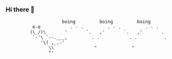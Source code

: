 ### Hi there 👋
                         boing         boing         boing
              e-e           . - .         . - .         . - .
             (\_/)\       '       `.   ,'       `.   ,'       .
              `-'\ `--.___,         . .           . .          .
                 '\( ,_.-'
                    \\               "             "            
                    ^'
<!--
**sunnysid3up/sunnysid3up** is a ✨ _special_ ✨ repository because its `README.md` (this file) appears on your GitHub profile.

Here are some ideas to get you started:

- 🔭 I’m currently working on ...
- 🌱 I’m currently learning ...
- 👯 I’m looking to collaborate on ...
- 🤔 I’m looking for help with ...
- 💬 Ask me about ...
- 📫 How to reach me: ...
- 😄 Pronouns: ...
- ⚡ Fun fact: ...
-->
